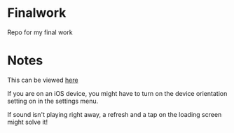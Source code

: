 # Finalwork
Repo for my final work

# Notes
This can be viewed [here](johannesschreurs.github.io/Finalwork)

If you are on an iOS device, you might have to turn on the device orientation setting on in the settings menu.

If sound isn't playing right away, a refresh and a tap on the loading screen might solve it!
